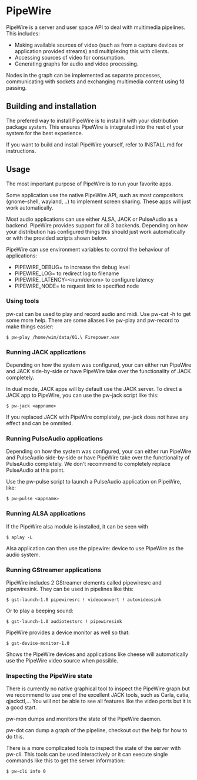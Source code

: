 # PipeWire

PipeWire is a server and user space API to deal with multimedia
pipelines. This includes:

  - Making available sources of video (such as from a capture devices or
    application provided streams) and multiplexing this with
    clients.
  - Accessing sources of video for consumption.
  - Generating graphs for audio and video processing.

Nodes in the graph can be implemented as separate processes,
communicating with sockets and exchanging multimedia content using fd
passing.

## Building and installation

The prefered way to install PipeWire is to install it with your
distribution package system. This ensures PipeWire is integrated
into the rest of your system for the best experience.

If you want to build and install PipeWire yourself, refer to
INSTALL.md for instructions.

## Usage

The most important purpose of PipeWire is to run your favorite apps.

Some application use the native PipeWire API, such as most compositors
(gnome-shell, wayland, ..) to implement screen sharing. These apps will
just work automatically. 

Most audio applications can use either ALSA, JACK or PulseAudio as a
backend. PipeWire provides support for all 3 backends. Depending on how
your distríbution has configured things this should just work automatically
or with the provided scripts shown below.

PipeWire can use environment variables to control the behaviour of
applications:

* PIPEWIRE_DEBUG=<level>         to increase the debug level
* PIPEWIRE_LOG=<filename>        to redirect log to filename
* PIPEWIRE_LATENCY=<num/denom>   to configure latency
* PIPEWIRE_NODE=<id>             to request link to specified node

### Using tools

pw-cat can be used to play and record audio and midi. Use pw-cat -h to get
some more help. There are some aliases like pw-play and pw-record to make
things easier:

```
$ pw-play /home/wim/data/01.\ Firepower.wav
```

### Running JACK applications

Depending on how the system was configured, your can either run PipeWire and
JACK side-by-side or have PipeWire take over the functionality of JACK
completely.

In dual mode, JACK apps will by default use the JACK server. To direct a JACK
app to PipeWire, you can use the pw-jack script like this:

```
$ pw-jack <appname>
```

If you replaced JACK with PipeWire completely, pw-jack does not have any
effect and can be ommited.

### Running PulseAudio applications

Depending on how the system was configured, your can either run PipeWire and
PulseAudio side-by-side or have PipeWire take over the functionality of
PulseAudio completely. We don't recommend to completely replace PulseAudio
at this point.

Use the pw-pulse script to launch a PulseAudio application on PipeWire, like:

```
$ pw-pulse <appname>
```

### Running ALSA applications

If the PipeWire alsa module is installed, it can be seen with

```
$ aplay -L
```

Alsa application can then use the pipewire: device to use PipeWire
as the audio system.

### Running GStreamer applications

PipeWire includes 2 GStreamer elements called pipewiresrc and
pipewiresink. They can be used in pipelines like this:

```
$ gst-launch-1.0 pipewiresrc ! videoconvert ! autovideosink
```

Or to play a beeping sound:

```
$ gst-launch-1.0 audiotestsrc ! pipewiresink
```

PipeWire provides a device monitor as well so that:

```
$ gst-device-monitor-1.0
```

Shows the PipeWire devices and applications like cheese will
automatically use the PipeWire video source when possible.

### Inspecting the PipeWire state

There is currently no native graphical tool to inspect the PipeWire graph
but we recommend to use one of the excellent JACK tools, such as Carla,
catia, qjackctl,... You will not be able to see all features like the video
ports but it is a good start.

pw-mon dumps and monitors the state of the PipeWire daemon.

pw-dot can dump a graph of the pipeline, checkout out the help for
how to do this.

There is a more complicated tools to inspect the state of the server
with pw-cli. This tools can be used interactively or it can execute
single commands like this to get the server information:

```
$ pw-cli info 0
```

